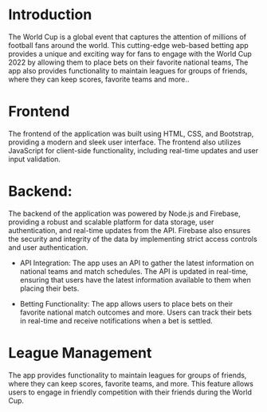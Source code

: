 # Introduction
The World Cup is a global event that captures the attention of millions of football fans around the world. This cutting-edge web-based betting app provides a unique and exciting way for fans to engage with the World Cup 2022 by allowing them to place bets on their favorite national teams, The app also provides functionality to maintain leagues for groups of friends, where they can keep scores, favorite teams and more..

# Frontend
The frontend of the application was built using HTML, CSS, and Bootstrap, providing a modern and sleek user interface. The frontend also utilizes JavaScript for client-side functionality, including real-time updates and user input validation.

# Backend:
The backend of the application was powered by Node.js and Firebase, providing a robust and scalable platform for data storage, user authentication, and real-time updates from the API. Firebase also ensures the security and integrity of the data by implementing strict access controls and user authentication.

- API Integration:
The app uses an API to gather the latest information on national teams and match schedules. The API is updated in real-time, ensuring that users have the latest information available to them when placing their bets.

 - Betting Functionality:
The app allows users to place bets on their favorite national match outcomes and more. Users can track their bets in real-time and receive notifications when a bet is settled.

# League Management
The app provides functionality to maintain leagues for groups of friends, where they can keep scores, favorite teams, and more. This feature allows users to engage in friendly competition with their friends during the World Cup.

